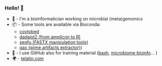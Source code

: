### Hello! 👋
 - :dna: - I'm a bioinformatician working on microbial (meta)genomics
 - :package: - Some tools are available via Bioconda:
   -  [covtobed](https://github.com/telatin/covtobed)
   -  [dadaist2 (from amplicon to R)](https://quadram-institute-bioscience.github.io/dadaist2)
   -  [seqfu (FASTX manipulation tools)](https://telatin.github.io/qax)
   -  [qax (qiime artifacts extractor)](https://telatin.github.io/qax))
 - :book: - I use GitHub also for training material ([bash](https://github.com/telatin/learn_bash/wiki),  [microbiome bioinfo](https://telatin.github.io/microbiome-bioinformatics/)... )
 - :earth_africa: - [telatin.com](https://telatin.github.io)
 
<!--
**telatin/telatin** is a ✨ _special_ ✨ repository because its `README.md` (this file) appears on your GitHub profile.

Here are some ideas to get you started:

- 🔭 I’m currently working on ...
- 🌱 I’m currently learning ...
- 👯 I’m looking to collaborate on ...
- 🤔 I’m looking for help with ...
- 💬 Ask me about ...
- 📫 How to reach me: ...
- 😄 Pronouns: ...
- ⚡ Fun fact: ...
-->
